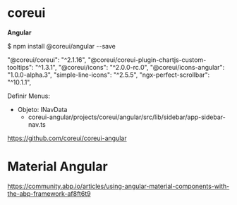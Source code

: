 # coreui

**Angular**


$ npm install @coreui/angular --save


"@coreui/coreui": "^2.1.16",
"@coreui/coreui-plugin-chartjs-custom-tooltips": "^1.3.1",
"@coreui/icons": "^2.0.0-rc.0",
"@coreui/icons-angular": "1.0.0-alpha.3",
"simple-line-icons": "^2.5.5",
"ngx-perfect-scrollbar": "^10.1.1",


Definir Menus:
- Objeto: INavData
  - coreui-angular/projects/coreui/angular/src/lib/sidebar/app-sidebar-nav.ts 


https://github.com/coreui/coreui-angular


# Material Angular

https://community.abp.io/articles/using-angular-material-components-with-the-abp-framework-af8ft6t9